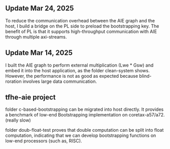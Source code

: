 ## Update Mar 24, 2025
To reduce the communication overhead between the AIE graph and the host, I build a bridge on the PL side to preload the bootstrapping key. The benefit of PL is that it supports high-throughput communication with AIE through multiple axi-streams.

## Update Mar 14, 2025
I built the AIE graph to perform external multiplication (Lwe * Gsw) and embed it into the host application, as the folder clean-system shows. However, the performance is not as good as expected because blind-roration involves large data communication.

## tfhe-aie project
 
folder c-based-bootstrapping can be migrated into host directly. It provides a benchmark of low-end Bootstrapping implementation on coretax-a57/a72. (really slow)

folder doub-float-test proves that double computation can be split into float computation, indicating that we can develop bootstrapping functions on low-end processors (such as, RISC). 
